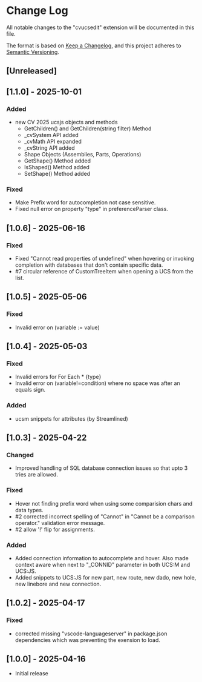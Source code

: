 # Change Log

All notable changes to the "cvucsedit" extension will be documented in this file.

The format is based on [Keep a Changelog](https://keepachangelog.com/en/1.1.0/),
and this project adheres to [Semantic Versioning](https://semver.org/spec/v2.0.0.html).

## [Unreleased]

## [1.1.0] - 2025-10-01

### Added
- new CV 2025 ucsjs objects and methods
  - GetChildren() and GetChildren(string filter) Method
  - _cvSystem API added
  - _cvMath API expanded
  - _cvString API added
  - Shape Objects (Assemblies, Parts, Operations) 
  - GetShape() Method added 
  - IsShaped() Method added 
  - SetShape() Method added


### Fixed
- Make Prefix word for autocompletion not case sensitive.
- Fixed null error on property "type" in preferenceParser class.

## [1.0.6] - 2025-06-16

### Fixed
- Fixed "Cannot read properties of undefined" when hovering or invoking completion with databases that don't contain specific data.
- #7 circular reference of CustomTreeItem when opening a UCS from the list.

## [1.0.5] - 2025-05-06

### Fixed
- Invalid error on (variable := value)

## [1.0.4] - 2025-05-03

### Fixed
- Invalid errors for For Each * {type}
- Invalid error on (variable!=condition) where no space was after an equals sign.

### Added
- ucsm snippets for attributes (by Streamlined)

## [1.0.3] - 2025-04-22

### Changed
- Improved handling of SQL database connection issues so that upto 3 tries are allowed.

### Fixed
- Hover not finding prefix word when using some comparision chars and data types.
- #2 corrected incorrect spelling of "Cannot" in "Cannot be a comparison operator." validation error message.
- #2 allow '!' flip for assignments.

### Added
- Added connection information to autocomplete and hover. Also made context aware when next to "_CONNID" parameter in both UCS:M and UCS:JS.
- Added snippets to UCS:JS for new part, new route, new dado, new hole, new linebore and new connection.

## [1.0.2] - 2025-04-17

### Fixed

- corrected missing "vscode-languageserver" in package.json dependencies which was preventing the exension to load. 

## [1.0.0] - 2025-04-16

- Initial release